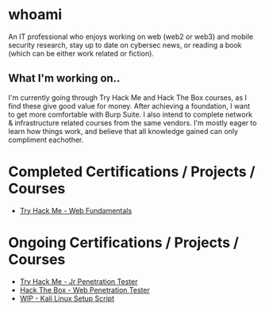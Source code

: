 # whoami
An IT professional who enjoys working on web (web2 or web3) and mobile security research, stay up to date on cybersec news, or reading a book (which can be either work related or fiction).

## What I'm working on.. 
I'm currently going through Try Hack Me and Hack The Box courses, as I find these give good value for money. 
After achieving a foundation, I want to get more comfortable with Burp Suite.
I also intend to complete network & infrastructure related courses from the same vendors. 
I'm mostly eager to learn how things work, and believe that all knowledge gained can only compliment eachother.

# Completed Certifications / Projects / Courses
- [Try Hack Me - Web Fundamentals](https://github.com/404Future/File-Uploads/blob/main/THM%20-%20Web%20Fundamentals.pdf)

# Ongoing Certifications / Projects / Courses
- [Try Hack Me - Jr Penetration Tester](https://tryhackme.com/path/outline/jrpenetrationtester?sharerId=689a0f877103689cb2b77bf5)
- [Hack The Box - Web Penetration Tester](https://academy.hackthebox.com/path/preview/web-penetration-tester)
- [WIP - Kali Linux Setup Script](https://github.com/404Future/Penetration-Testing/blob/main/kali_setup.sh)

<!--
# Skills / Tools
- Bash Scripting
- Kali Linux
-->
